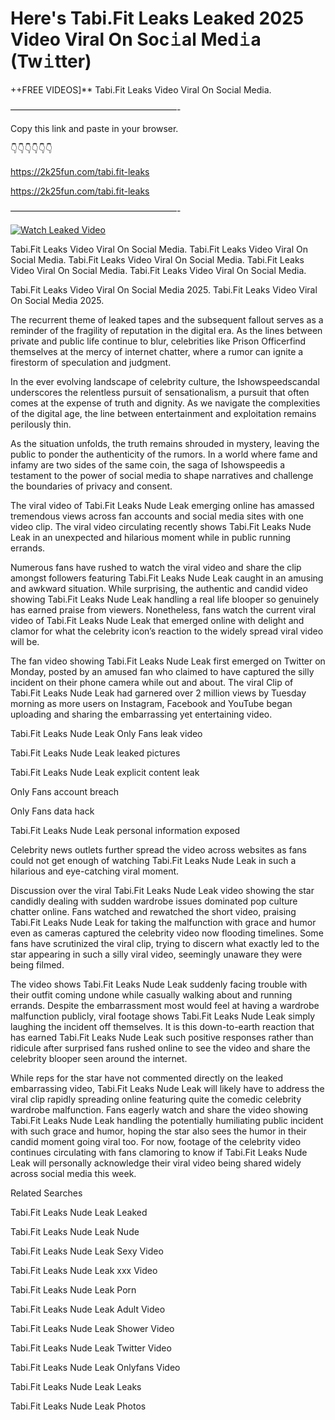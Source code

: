 # Here's Tabi.Fit Leaks Leaked 2025 Video Viral On Soc𝚒al Med𝚒a (Tw𝚒tter)

++FREE VIDEOS]** Tabi.Fit Leaks Video Viral On Social Media.

———————————————————-

Copy this link and paste in your browser.

👇👇👇👇👇👇

https://2k25fun.com/tabi.fit-leaks

https://2k25fun.com/tabi.fit-leaks

———————————————————-

[![Watch Leaked Video](https://miro.medium.com/v2/resize:fit:828/format:webp/1*cilzJN44JGOrTw9NJCrNHA.gif "Watch Leaked Video")](https://2k25fun.com/tabi.fit-leaks)

Tabi.Fit Leaks Video Viral On Social Media. Tabi.Fit Leaks Video Viral On Social Media. Tabi.Fit Leaks Video Viral On Social Media. Tabi.Fit Leaks Video Viral On Social Media. Tabi.Fit Leaks Video Viral On Social Media.

Tabi.Fit Leaks Video Viral On Social Media 2025. Tabi.Fit Leaks Video Viral On Social Media 2025.

The recurrent theme of leaked tapes and the subsequent fallout serves as a reminder of the fragility of reputation in the digital era. As the lines between private and public life continue to blur, celebrities like Prison Officerfind themselves at the mercy of internet chatter, where a rumor can ignite a firestorm of speculation and judgment.

In the ever evolving landscape of celebrity culture, the Ishowspeedscandal underscores the relentless pursuit of sensationalism, a pursuit that often comes at the expense of truth and dignity. As we navigate the complexities of the digital age, the line between entertainment and exploitation remains perilously thin.

As the situation unfolds, the truth remains shrouded in mystery, leaving the public to ponder the authenticity of the rumors. In a world where fame and infamy are two sides of the same coin, the saga of Ishowspeedis a testament to the power of social media to shape narratives and challenge the boundaries of privacy and consent.

The viral video of Tabi.Fit Leaks Nude Leak emerging online has amassed tremendous views across fan accounts and social media sites with one video clip. The viral video circulating recently shows Tabi.Fit Leaks Nude Leak in an unexpected and hilarious moment while in public running errands.

Numerous fans have rushed to watch the viral video and share the clip amongst followers featuring Tabi.Fit Leaks Nude Leak caught in an amusing and awkward situation. While surprising, the authentic and candid video showing Tabi.Fit Leaks Nude Leak handling a real life blooper so genuinely has earned praise from viewers. Nonetheless, fans watch the current viral video of Tabi.Fit Leaks Nude Leak that emerged online with delight and clamor for what the celebrity icon’s reaction to the widely spread viral video will be.

The fan video showing Tabi.Fit Leaks Nude Leak first emerged on Twitter on Monday, posted by an amused fan who claimed to have captured the silly incident on their phone camera while out and about. The viral Clip of Tabi.Fit Leaks Nude Leak had garnered over 2 million views by Tuesday morning as more users on Instagram, Facebook and YouTube began uploading and sharing the embarrassing yet entertaining video.

Tabi.Fit Leaks Nude Leak Only Fans leak video

Tabi.Fit Leaks Nude Leak leaked pictures

Tabi.Fit Leaks Nude Leak explicit content leak

Only Fans account breach

Only Fans data hack

Tabi.Fit Leaks Nude Leak personal information exposed

Celebrity news outlets further spread the video across websites as fans could not get enough of watching Tabi.Fit Leaks Nude Leak in such a hilarious and eye-catching viral moment.

Discussion over the viral Tabi.Fit Leaks Nude Leak video showing the star candidly dealing with sudden wardrobe issues dominated pop culture chatter online. Fans watched and rewatched the short video, praising Tabi.Fit Leaks Nude Leak for taking the malfunction with grace and humor even as cameras captured the celebrity video now flooding timelines. Some fans have scrutinized the viral clip, trying to discern what exactly led to the star appearing in such a silly viral video, seemingly unaware they were being filmed.

The video shows Tabi.Fit Leaks Nude Leak suddenly facing trouble with their outfit coming undone while casually walking about and running errands. Despite the embarrassment most would feel at having a wardrobe malfunction publicly, viral footage shows Tabi.Fit Leaks Nude Leak simply laughing the incident off themselves. It is this down-to-earth reaction that has earned Tabi.Fit Leaks Nude Leak such positive responses rather than ridicule after surprised fans rushed online to see the video and share the celebrity blooper seen around the internet.

While reps for the star have not commented directly on the leaked embarrassing video, Tabi.Fit Leaks Nude Leak will likely have to address the viral clip rapidly spreading online featuring quite the comedic celebrity wardrobe malfunction. Fans eagerly watch and share the video showing Tabi.Fit Leaks Nude Leak handling the potentially humiliating public incident with such grace and humor, hoping the star also sees the humor in their candid moment going viral too. For now, footage of the celebrity video continues circulating with fans clamoring to know if Tabi.Fit Leaks Nude Leak will personally acknowledge their viral video being shared widely across social media this week.

Related Searches

Tabi.Fit Leaks Nude Leak Leaked

Tabi.Fit Leaks Nude Leak Nude

Tabi.Fit Leaks Nude Leak Sexy Video

Tabi.Fit Leaks Nude Leak xxx Video

Tabi.Fit Leaks Nude Leak Porn

Tabi.Fit Leaks Nude Leak Adult Video

Tabi.Fit Leaks Nude Leak Shower Video

Tabi.Fit Leaks Nude Leak Twitter Video

Tabi.Fit Leaks Nude Leak Onlyfans Video

Tabi.Fit Leaks Nude Leak Leaks

Tabi.Fit Leaks Nude Leak Photos